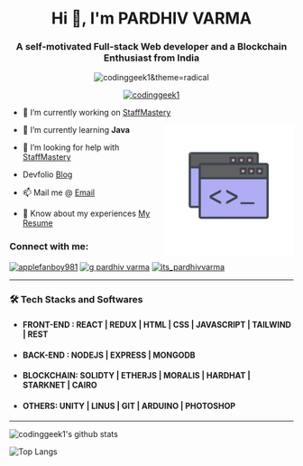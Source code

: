 <h1 align="center">Hi 👋, I'm PARDHIV VARMA</h1>
<h3 align="center">A self-motivated Full-stack Web developer and a Blockchain Enthusiast from India</h3>

<p align="center"> <img src="https://komarev.com/ghpvc/?username=codinggeek1&label=Profile%20views&color=0e75b6&style=flat" alt="codinggeek1&theme=radical" /> </p>

<p align="center"> <a href="https://github.com/ryo-ma/github-profile-trophy"><img src="https://github-profile-trophy.vercel.app/?username=codinggeek1&theme=radical" alt="codinggeek1" /></a> </p>


- 🔭 I’m currently working on [StaffMastery](https://github.com/codinggeek1/EMPLOYEE-MANAGEMENT-)

  <img align='right' src="https://github.com/codinggeek1/codinggeek1/blob/main/img.png" width="230">

- 🌱 I’m currently learning **Java**

- 🤝 I’m looking for help with [StaffMastery](https://github.com/codinggeek1/EMPLOYEE-MANAGEMENT-)

-    Devfolio [Blog](https://devfolio.co/@codinggeek1)

- 📫 Mail me @ [Email](mailto:pardhivvarma.g@gmail.com)

- 📄 Know about my experiences [My Resume](https://drive.google.com/file/d/16Q3dSkNuk1W7DzeyfrAwHg2VaTv6RR5E/view?usp=sharing)

<h3 align="left">Connect with me:</h3>
<p align="left">
<a href="https://twitter.com/applefanboy981" target="blank"><img align="center" src="https://raw.githubusercontent.com/rahuldkjain/github-profile-readme-generator/master/src/images/icons/Social/twitter.svg" alt="applefanboy981" height="30" width="40" /></a>
<a href="https://linkedin.com/in/g pardhiv varma" target="blank"><img align="center" src="https://raw.githubusercontent.com/rahuldkjain/github-profile-readme-generator/master/src/images/icons/Social/linked-in-alt.svg" alt="g pardhiv varma" height="30" width="40" /></a>
<a href="https://instagram.com/its_pardhivvarma" target="blank"><img align="center" src="https://raw.githubusercontent.com/rahuldkjain/github-profile-readme-generator/master/src/images/icons/Social/instagram.svg" alt="its_pardhivvarma" height="30" width="40" /></a>
</p>

---

<h3>🛠 Tech Stacks and Softwares</h3>

-  #### FRONT-END  : REACT | REDUX | HTML | CSS | JAVASCRIPT  | TAILWIND | REST 
-  #### BACK-END : NODEJS | EXPRESS | MONGODB 
-  #### BLOCKCHAIN: SOLIDTY | ETHERJS | MORALIS | HARDHAT | STARKNET | CAIRO
-  #### OTHERS: UNITY | LINUS | GIT | ARDUINO | PHOTOSHOP

---

![codinggeek1's github stats](https://github-readme-stats.vercel.app/api?username=codinggeek1&count_private=true&show_icons=true&theme=radical&include_all_commits=true)

![Top Langs](https://github-readme-stats.vercel.app/api/top-langs/?username=codinggeek1&theme=radical&count_private=true&show_icons=true&include_all_commits=true)
